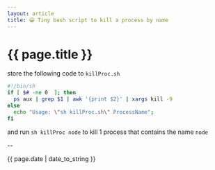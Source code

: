 ```yaml
---
layout: article
title: 😀 Tiny bash script to kill a process by name
---
```

# {{ page.title }}

store the following code to `killProc.sh`

```bash
#!/bin/sh
if [ $# -ne 0  ]; then
  ps aux | grep $1 | awk '{print $2}' | xargs kill -9
else
  echo "Usage: \"sh killProc.sh\" ProcessName";
fi
```

and run `sh killProc node` to kill 1 process that contains the name `node`

--

{{ page.date | date_to_string }}
